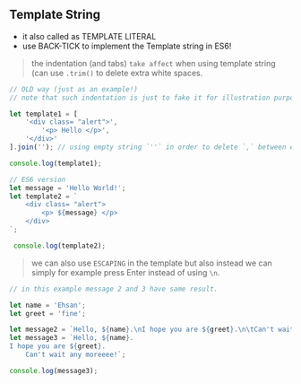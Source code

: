 ## Template String

* it also called as TEMPLATE LITERAL
* use BACK-TICK to implement the Template string in ES6!

> the indentation (and tabs) `take affect` when using template string (can use `.trim()` to delete extra white spaces.


```js
// OLD way (just as an example!)
// note that such indentation is just to fake it for illustration purposes!

let template1 = [
	'<div class= "alert">',
		'<p> Hello </p>',
	'</div>'
].join(''); // using empty string `''` in order to delete `,` between each item of the array!

console.log(template1);

// ES6 version
let message = 'Hello World!';
let template2 = `
	<div class= "alert">
		<p> ${message} </p>
	</div>
`;

 console.log(template2);
```

> we can also use `ESCAPING` in the template but also instead we can simply for example press Enter instead of using `\n`.

```js
// in this example message 2 and 3 have same result.

let name = 'Ehsan';
let greet = 'fine';

let message2 = `Hello, ${name}.\nI hope you are ${greet}.\n\tCan't wait any more!`;
let message3 = `Hello, ${name}.
I hope you are ${greet}.
	Can't wait any moreeee!`;

console.log(message3);
```
